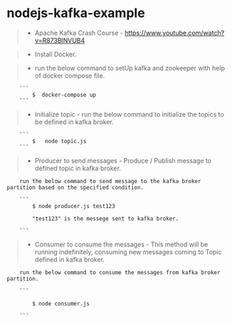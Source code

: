 # nodejs-kafka-example

> - Apache Kafka Crash Course - https://www.youtube.com/watch?v=R873BlNVUB4

> - Install Docker.

> - run the below command to setUp kafka and zookeeper with help of docker compose file.

        ```
            $  docker-compose up
        ```

> - Initialize topic - run the below command to initialize the topics to be defined in kafka broker.

        ```
            $   node topic.js
        ```

> - Producer to send messages - Produce / Publish message to defined topic in kafka broker.

        run the below command to send message to the kafka broker partition based on the specified condition. 

        ``` 
            $ node producer.js test123

            "test123" is the messege sent to kafka broker.

        ```

> - Consumer to consume the messages - This method will be running indefinitely, consuming new messages coming to Topic defined in kafka broker.
    
        run the below command to consume the messages from kafka broker partition.

        ```

            $ node consumer.js

        ``` 






